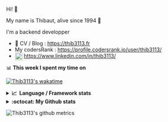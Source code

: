 Hi! 👋

My name is Thibaut, alive since 1994 🍷

I'm a backend developper

-   📝 CV / Blog : https://thib3113.fr
-   My codersRank : https://profile.codersrank.io/user/thib3113/
-   <a href="https://www.linkedin.com/in/thib3113/"><img align="left" alt="Thib3113's Linkedin" width="21px" src="https://raw.githubusercontent.com/peterthehan/peterthehan/master/assets/linkedin.svg" /></a> https://www.linkedin.com/in/thib3113/

📊 **This week I spent my time on**

[![Thib3113's wakatime](https://github-readme-stats.vercel.app/api/wakatime?username=thib3113&layout=default&theme=dracula&langs_count=6&hide_title=true&hide_border=true)](https://wakatime.com/@thib3113)

<details>
  <summary><b>📈&nbsp;&nbsp;Language&nbsp;/&nbsp;Framework stats</b></summary>
  <br/>  
  <a href='https://profile.codersrank.io/user/thib3113/'>
  <img src='http://cr-skills-chart-widget.azurewebsites.net/api/api?username=thib3113&padding=30&skills=php,batchfile,javascript,less,mysql,reactjs,scss,shell,typescript,vue'>
  </a>
</details>

<details>
  <summary><b>:octocat: My Github stats</b></summary>
  <br/>  
  
  <img src="https://github-readme-stats.vercel.app/api?username=thib3113&theme=dracula&show_icons=true&" alt="Thib3113's GitHub stats" />

<!--START_SECTION:activity-->

1. 🗣 Commented on [#79](https://github.com/matomo-org/tracker-proxy/issues/79) in [matomo-org/tracker-proxy](https://github.com/matomo-org/tracker-proxy)
2. ❌ Closed PR [#11](https://github.com/Spailybot/matomo-tracker/pull/11) in [Spailybot/matomo-tracker](https://github.com/Spailybot/matomo-tracker)
3. ❌ Closed PR [#12](https://github.com/Spailybot/matomo-tracker/pull/12) in [Spailybot/matomo-tracker](https://github.com/Spailybot/matomo-tracker)
4. ❌ Closed PR [#15](https://github.com/Spailybot/matomo-tracker/pull/15) in [Spailybot/matomo-tracker](https://github.com/Spailybot/matomo-tracker)
5. ❌ Closed PR [#14](https://github.com/Spailybot/matomo-tracker/pull/14) in [Spailybot/matomo-tracker](https://github.com/Spailybot/matomo-tracker)
 <!--END_SECTION:activity-->

</details>

![Thib3113's github metrics](https://gist.githubusercontent.com/thib3113/83a96e16f8bca103f1b0e376186c66ec/raw/github-metrics.svg)
